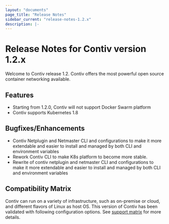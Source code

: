 ```yaml
---
layout: "documents"
page_title: "Release Notes"
sidebar_current: "release-notes-1.2.x"
description: |-
---
```


# Release Notes for Contiv version 1.2.x

Welcome to Contiv release 1.2. Contiv offers the most powerful open source container networking available.

## Features

  - Starting from 1.2.0, Contiv will not support Docker Swarm platform
  - Contiv supports Kubernetes 1.8

## Bugfixes/Enhancements

  - Contiv Netplugin and Netmaster CLI and configurations to make it more extendable and easier to install and managed by both CLI and environment variables
  - Rework Contiv CLI to make K8s platform to become more stable.
  - Rewrite of contiv netplugin and netmaster CLI and configurations to make it more extendable and easier to install and managed by both CLI and environment variables

## Compatibility Matrix
Contiv can run on a variety of infrastructure, such as
on-premise or cloud, and different flavors of Linux as host
OS. This version of Contiv has been validated with following
configuration options. See [support
matrix](/documents/support/supportmatrix/v12x.html) for more
details.
